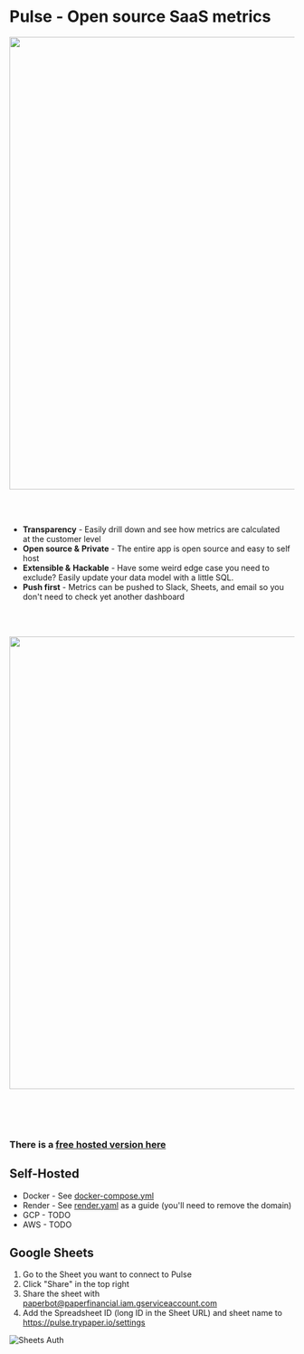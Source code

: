 # Pulse - Open source SaaS metrics

<img src="https://user-images.githubusercontent.com/74681824/130497241-94b2b6e3-c7be-4417-a723-7e9950262945.png" width="800">

\
&nbsp;

- **Transparency** - Easily drill down and see how metrics are calculated at the customer level
- **Open source &** **Private** - The entire app is open source and easy to self host
- **Extensible &** **Hackable** - Have some weird edge case you need to exclude? Easily update your data model with a little SQL.
- **Push first** - Metrics can be pushed to Slack, Sheets, and email so you don't need to check yet another dashboard

\
&nbsp;

<!-- ![Main App Screenshot](https://user-images.githubusercontent.com/74681824/130246369-7f5ddbc7-3e27-44c1-8a12-f5ab8d004cb4.png) -->

<img src="https://user-images.githubusercontent.com/74681824/130494900-50338886-5c7b-4aae-8d3c-cf88fd3a1f56.gif" width="800">


\
&nbsp;
\
&nbsp;

### There is a [free hosted version here](https://pulse.trypaper.io/?ref=github) 

## Self-Hosted

* Docker - See [docker-compose.yml](docker-compose.yml)
* Render - See [render.yaml](render.yaml) as a guide (you'll need to remove the domain)
* GCP - TODO
* AWS - TODO

## Google Sheets

1. Go to the Sheet you want to connect to Pulse
2. Click "Share" in the top right
3. Share the sheet with paperbot@paperfinancial.iam.gserviceaccount.com	
4. Add the Spreadsheet ID (long ID in the Sheet URL) and sheet name to https://pulse.trypaper.io/settings

![Sheets Auth](https://user-images.githubusercontent.com/74681824/129019362-3f3563e9-662d-4d76-b00e-bc21363ae2fb.png)


